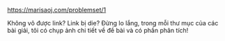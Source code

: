 https://marisaoj.com/problemset/1

Không vô được link? Link bị die? Đừng lo lắng, trong mỗi thư mục của các bài giải, tôi có chụp ảnh chi tiết về đề bài và có phần phân tích!
